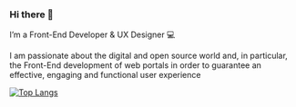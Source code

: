 ### Hi there 👋
I’m a Front-End Developer & UX Designer 💻

I am passionate about the digital and open source world and, in particular, the Front-End development of web portals in order to guarantee an effective, engaging and functional user experience




[![Top Langs](https://github-readme-stats.vercel.app/api/top-langs/?username=volp99&layout=compact)](https://github.com/anuraghazra/github-readme-stats)





<!--
**volp99/volp99** is a ✨ _special_ ✨ repository because its `README.md` (this file) appears on your GitHub profile.

Here are some ideas to get you started

- 🔭 I’m currently working on ...
- 🌱 I’m currently learning ...
- 👯 I’m looking to collaborate on ...
- 🤔 I’m looking for help with ...
- 💬 Ask me about ...
- 📫 How to reach me: ...
- 😄 Pronouns: ...
- ⚡ Fun fact: ...
-->
